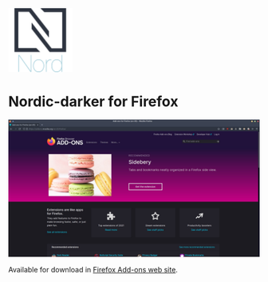 <img width="128" src="https://github.com/tiberiosantos/nordic-darker-firefox/raw/master/icon.png" />

# Nordic-darker for Firefox

<img width="800" src="https://raw.githubusercontent.com/tiberiosantos/nordic-darker-firefox/master/preview.jpg">

Available for download in [Firefox Add-ons web site](https://addons.mozilla.org/pt-BR/firefox/addon/nordic-darker-theme/).
